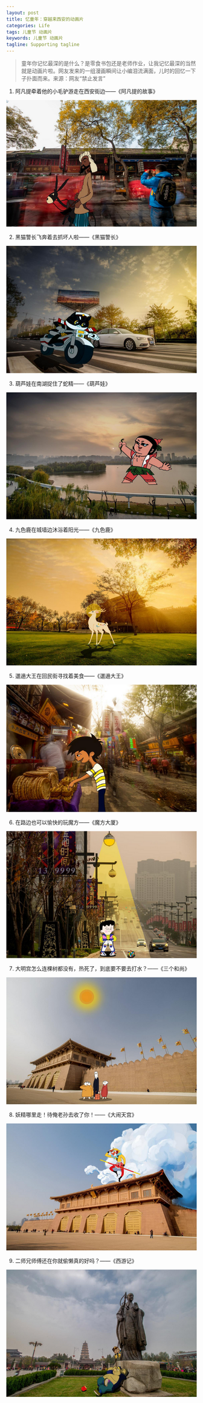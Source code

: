 ```yaml
---
layout: post
title: 忆童年：穿越来西安的动画片
categories: Life
tags: 儿童节 动画片 
keywords: 儿童节 动画片
tagline: Supporting tagline
---
```


> 童年你记忆最深的是什么？是零食书包还是老师作业，让我记忆最深的当然就是动画片啦。网友发来的一组漫画瞬间让小编泪流满面，儿时的回忆一下子扑面而来。来源：网友“禁止发言”

1.  阿凡提牵着他的小毛驴游走在西安街边——《阿凡提的故事》
<img src="/assets/pictures/Life/20150601_Boxcn_1.png">

2.  黑猫警长飞奔着去抓坏人啦——《黑猫警长》
<img src="/assets/pictures/Life/20150601_Boxcn_2.png">

3.  葫芦娃在南湖捉住了蛇精——《葫芦娃》
<img src="/assets/pictures/Life/20150601_Boxcn_3.png">

4.  九色鹿在城墙边沐浴着阳光——《九色鹿》
<img src="/assets/pictures/Life/20150601_Boxcn_4.png">

5.  邋遢大王在回民街寻找着美食——《邋遢大王》
<img src="/assets/pictures/Life/20150601_Boxcn_5.png">

6.  在路边也可以愉快的玩魔方——《魔方大厦》
<img src="/assets/pictures/Life/20150601_Boxcn_6.png">

7.  大明宫怎么连棵树都没有，热死了，到底要不要去打水？——《三个和尚》
<img src="/assets/pictures/Life/20150601_Boxcn_7.png">

8.  妖精哪里走！待俺老孙去收了你！——《大闹天宫》
<img src="/assets/pictures/Life/20150601_Boxcn_8.png">

9.  二师兄师傅还在你就偷懒真的好吗？——《西游记》
<img src="/assets/pictures/Life/20150601_Boxcn_9.png">
